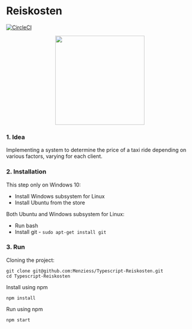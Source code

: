 # Reiskosten

[![CircleCI](https://circleci.com/gh/Menziess/Typescript-Reiskosten/tree/master.svg?style=svg&circle-token=b40654524090d03bc32187f67738fde5933f6651)](https://circleci.com/gh/Menziess/Typescript-Reiskosten/tree/master)

<p align="center"><img width="240" src="https://i.imgur.com/qIhHDlH.png"></p>

### 1. Idea

Implementing a system to determine the price of a taxi ride depending on various factors, varying for each client.

### 2. Installation

This step only on Windows 10:

- Install Windows subsystem for Linux
- Install Ubuntu from the store

Both Ubuntu and Windows subsystem for Linux:

- Run bash
- Install git - ```sudo apt-get install git```

### 3. Run

Cloning the project:

    git clone git@github.com:Menziess/Typescript-Reiskosten.git
    cd Typescript-Reiskosten

Install using npm

    npm install

Run using npm

    npm start